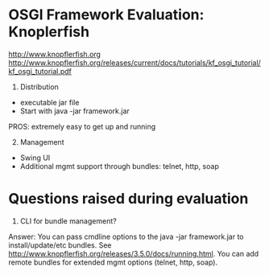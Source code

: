 # OSGI Framework Evaluation: Knoplerfish

http://www.knopflerfish.org
http://www.knopflerfish.org/releases/current/docs/tutorials/kf_osgi_tutorial/kf_osgi_tutorial.pdf


1. Distribution
  * executable jar file
  * Start with java -jar framework.jar

  PROS: extremely easy to get up and running

2. Management

  * Swing UI
  * Additional mgmt support through bundles: telnet, http, soap



# Questions raised during evaluation

1. CLI for bundle management?

Answer: You can pass cmdline options to the java -jar framework.jar to install/update/etc bundles.  See
http://www.knopflerfish.org/releases/3.5.0/docs/running.html.  You can add remote bundles for extended mgmt options
(telnet, http, soap).


